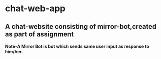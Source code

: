 # chat-web-app
## A chat-website consisting of mirror-bot,created as part of assignment 
 
#### Note-A Mirror Bot is bot which sends same user input as response to him/her.
